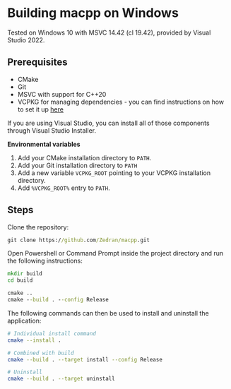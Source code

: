 # Building macpp on Windows

Tested on Windows 10 with MSVC 14.42 (cl 19.42), provided by Visual Studio 2022.

## Prerequisites

* CMake
* Git
* MSVC with support for C++20
* VCPKG for managing dependencies - you can find instructions on how to set it up [here](https://learn.microsoft.com/en-us/vcpkg/get_started/get-started?pivots=shell-powershell#1---set-up-vcpkg)

If you are using Visual Studio, you can install all of those components through Visual Studio Installer.

**Environmental variables**

1. Add your CMake installation directory to `PATH`.
2. Add your Git installation directory to `PATH`
3. Add a new variable `VCPKG_ROOT` pointing to your VCPKG installation directory.
4. Add `%VCPKG_ROOT%` entry to `PATH`.

## Steps

Clone the repository:

```bat
git clone https://github.com/Zedran/macpp.git
```

Open Powershell or Command Prompt inside the project directory and run the following instructions:

```bat
mkdir build
cd build

cmake ..
cmake --build . --config Release
```

The following commands can then be used to install and uninstall the application:

```bash
# Individual install command
cmake --install .

# Combined with build
cmake --build . --target install --config Release

# Uninstall
cmake --build . --target uninstall
```
